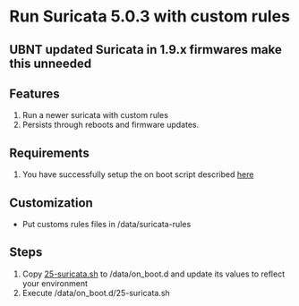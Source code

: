 # Run Suricata 5.0.3 with custom rules

## UBNT updated Suricata in 1.9.x firmwares make this unneeded

## Features

1. Run a newer suricata with custom rules
2. Persists through reboots and firmware updates.

## Requirements

1. You have successfully setup the on boot script described [here](https://github.com/unifi-utilities/unifios-utilities/tree/main/on-boot-script)

## Customization

- Put customs rules files in /data/suricata-rules

## Steps

1. Copy [25-suricata.sh](on_boot.d/25-suricata.sh) to /data/on_boot.d and update its values to reflect your environment
2. Execute /data/on_boot.d/25-suricata.sh
